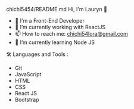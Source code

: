 chichi5454/README.md
Hi, I'm Lauryn 👋

- 👀 I'm a Front-End Developer
- 🔭 I’m currently working with ReactJS
- 📫 How to reach me: chichi54lora@gmail.com
- 🌱 I’m currently learning Node JS
 
🛠️ Languages and Tools :
- Git
- JavaScript
- HTML
- CSS
- React JS
- Bootstrap  


